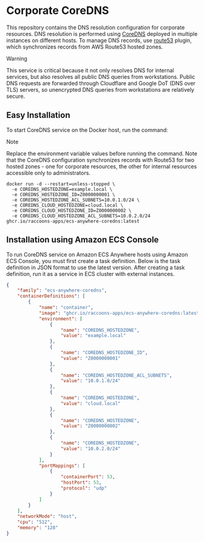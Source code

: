 # Corporate CoreDNS

This repository contains the DNS resolution configuration for corporate
resources. DNS resolution is performed using [CoreDNS](https://coredns.io/)
deployed in multiple instances on different hosts. To manage DNS records, use
[route53](https://coredns.io/plugins/route53/) plugin, which synchronizes
records from AWS Route53 hosted zones.

> [!WARNING]
> This service is critical because it not only resolves DNS for internal
> services, but also resolves all public DNS queries from workstations. Public
> DNS requests are forwarded through Cloudflare and Google DoT (DNS over TLS)
> servers, so unencrypted DNS queries from workstations are relatively secure.

## Easy Installation
To start CoreDNS service on the Docker host, run the command:

> [!NOTE]
> Replace the environment variable values ​​before running the command. Note
> that the CoreDNS configuration synchronizes records with Route53 for two
> hosted zones - one for corporate resources, the other for internal resources
> accessible only to administrators.

```
docker run -d --restart=unless-stopped \
  -e COREDNS_HOSTEDZONE=example.local \
  -e COREDNS_HOSTEDZONE_ID=Z0000000001 \
  -e COREDNS_HOSTEDZONE_ACL_SUBNETS=10.0.1.0/24 \
  -e COREDNS_CLOUD_HOSTEDZONE=cloud.local \
  -e COREDNS_CLOUD_HOSTEDZONE_ID=Z0000000002 \
  -e COREDNS_CLOUD_HOSTEDZONE_ACL_SUBNETS=10.0.2.0/24 ghcr.io/raccoons-apps/ecs-anywhere-coredns:latest
```

## Installation using Amazon ECS Console
To run CoreDNS service on Amazon ECS Anywhere hosts using Amazon ECS Console,
you must first create a task definition. Below is the task definition in JSON
format to use the latest version. After creating a task definition, run it as
a service in ECS cluster with external instances.

```JSON
{
    "family": "ecs-anywhere-coredns",
    "containerDefinitions": [
        {
            "name": "container",
            "image": "ghcr.io/raccoons-apps/ecs-anywhere-coredns:latest",
            "environment": [
                {
                    "name": "COREDNS_HOSTEDZONE",
                    "value": "example.local"
                },
                {
                    "name": "COREDNS_HOSTEDZONE_ID",
                    "value": "Z0000000001"
                },
                {
                    "name": "COREDNS_HOSTEDZONE_ACL_SUBNETS",
                    "value": "10.0.1.0/24"
                },
                {
                    "name": "COREDNS_HOSTEDZONE",
                    "value": "cloud.local"
                },
                {
                    "name": "COREDNS_HOSTEDZONE",
                    "value": "Z0000000002"
                },
                {
                    "name": "COREDNS_HOSTEDZONE",
                    "value": "10.0.2.0/24"
                }
            ],
            "portMappings": [
                {
                    "containerPort": 53,
                    "hostPort": 53,
                    "protocol": "udp"
                }
            ]
        }
    ],
    "networkMode": "host",
    "cpu": "512",
    "memory": "128"
}
```
